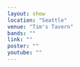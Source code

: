 ```yaml
---
layout: show
location: "Seattle"
venue: "Tim's Tavern"
bands: ""
link: ""
poster: ""
youtube: ""
---
```



